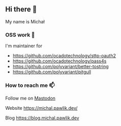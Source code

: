 ## Hi there 👋

My name is Michał

### OSS work 🔭

I'm maintainer for 

- https://github.com/ocadotechnology/sttp-oauth2
- https://github.com/ocadotechnology/pass4s
- https://github.com/polyvariant/better-tostring
- https://github.com/polyvariant/pitgull

### How to reach me 📫

Follow me on <a rel="me" href="https://hostux.social/@majkp">Mastodon</a> 

Website https://michal.pawlik.dev/

Blog https://blog.michal.pawlik.dev
